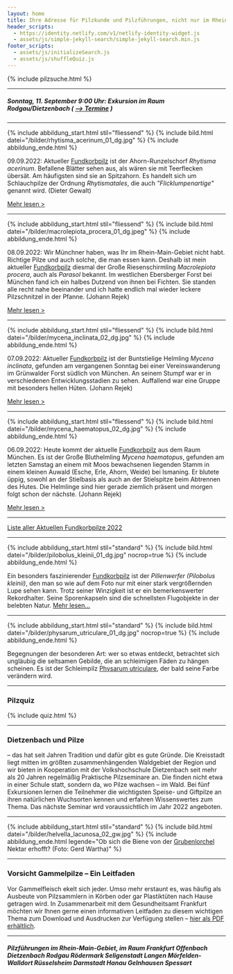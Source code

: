 ```yaml
---
layout: home
title: Ihre Adresse für Pilzkunde und Pilzführungen, nicht nur im Rhein-Main-Gebiet
header_scripts:
  - https://identity.netlify.com/v1/netlify-identity-widget.js
  - assets/js/simple-jekyll-search/simple-jekyll-search.min.js
footer_scripts:
  - assets/js/initializeSearch.js
  - assets/js/shuffleQuiz.js
---
```

{% include pilzsuche.html %}

- - -

##### Sonntag, 11. September 9:00 Uhr: Exkursion im Raum Rodgau/Dietzenbach ( [\--> Termine](/termine) )

- - -

{% include abbildung_start.html stil="fliessend" %}
{% include bild.html datei="/bilder/rhytisma_acerinum_01_dg.jpg" %}
{% include abbildung_ende.html %}

09.09.2022:  Aktueller [Fundkorbpilz](AA "Glossar-") ist der Ahorn-Runzelschorf *Rhytisma acerinum*. Befallene Blätter sehen aus, als wären sie mit Teerflecken übersät. Am häufigsten sind sie an Spitzahorn. Es handelt sich um Schlauchpilze der Ordnung *Rhytismatales*, die auch *"Flicklumpenartige"* genannt wird. (Dieter Gewalt)

[Mehr lesen >](/verwandt/flicklumpenartige-rhytismatales) 

 <div style="clear:  both"></div>

- - -

{% include abbildung_start.html stil="fliessend" %}
{% include bild.html datei="/bilder/macrolepiota_procera_01_dg.jpeg" %}
{% include abbildung_ende.html %}

08.09.2022:  Wir Münchner haben, was Ihr im Rhein-Main-Gebiet nicht habt. Richtige Pilze und auch solche, die man essen kann. Deshalb ist mein aktueller [Fundkorbpilz](AA "Glossar-") diesmal der Große Riesenschirmling *Macrolepiota procera*, auch als *Parasol* bekannt.  Im westlichen Ebersberger Forst bei München fand ich ein halbes Dutzend von ihnen bei Fichten. Sie standen alle recht nahe beeinander und ich hatte endlich mal wieder leckere Pilzschnitzel in der Pfanne. (Johann Rejek)

[Mehr lesen >](/pilze/macrolepiota-procera-großer-riesenschirmling-parasol)

<div style="clear:  both"></div>

- - -

{% include abbildung_start.html stil="fliessend" %}
{% include bild.html datei="/bilder/mycena_inclinata_02_dg.jpg" %}
{% include abbildung_ende.html %}

07.09.2022:  Aktueller [Fundkorbpilz](AA "Glossar-") ist der Buntstielige Helmling *Mycena inclinata*, gefunden am vergangenen Sonntag bei einer Vereinswanderung im Grünwalder Forst südlich von München. An seinem Stumpf war er in verschiedenen Entwicklungsstadien zu sehen. Auffallend war eine Gruppe mit besonders hellen Hüten. (Johann Rejek)

[Mehr lesen >](/pilze/mycena-inclinata-buntstieliger-helmling)

<div style="clear:  both"></div>

- - -

{% include abbildung_start.html stil="fliessend" %}
{% include bild.html datei="/bilder/mycena_haematopus_02_dg.jpg" %}
{% include abbildung_ende.html %}

06.09.2022:  Heute kommt der aktuelle [Fundkorbpilz](AA "Glossar-") aus dem Raum München. Es ist der Große Bluthelmling *Mycena haematopus*, gefunden am letzten Samstag an einem mit Moos bewachsenen liegenden Stamm in einem kleinen Auwald (Esche, Erle, Ahorn, Weide) bei Ismaning. Er blutete üppig, sowohl an der Stielbasis als auch an der Stielspitze beim Abtrennen des Hutes. Die Helmlinge sind hier gerade ziemlich präsent und morgen folgt schon der nächste. (Johann Rejek)

[Mehr lesen >](/pilze/mycena-haematopus-großer-bluthelmling)

<div style="clear:  both"></div>

- - -

[Liste aller Aktuellen Fundkorbpilze 2022](/artikel/liste-aller-aktuellen-fundkorbpilze-2022.html)

- - -

{% include abbildung_start.html stil="standard" %}
{% include bild.html datei="/bilder/pilobolus_kleinii_01_dg.jpg" nocrop=true %}
{% include abbildung_ende.html %}

Ein besonders faszinierender [Fundkorbpilz](AA "Glossar-") ist der *Pillenwerfer (Pilobolus kleinii)*, den man so wie auf dem Foto nur mit einer stark vergrößernden Lupe sehen kann. Trotz seiner Winzigkeit ist er ein bemerkenswerter Rekordhalter. Seine Sporenkapseln sind die schnellsten Flugobjekte in der belebten Natur. [Mehr lesen...](/pilze/pilobolus-kleinii-pillenwerfer)

- - -

{% include abbildung_start.html stil="standard" %}
{% include bild.html datei="/bilder/physarum_utriculare_01_dg.jpg" nocrop=true %}
{% include abbildung_ende.html %}

Begegnungen der besonderen Art: wer so etwas entdeckt, betrachtet sich ungläubig die seltsamen Gebilde, die an schleimigen Fäden zu hängen scheinen. Es ist der Schleimpilz [Physarum utriculare](/pilze/physarum-utriculare-fadenfruchtschleimpilz), der bald seine Farbe verändern wird.

- - -

### Pilzquiz

{% include quiz.html %}

- - -

### Dietzenbach und Pilze

– das hat seit Jahren Tradition und dafür gibt es gute Gründe. Die Kreisstadt liegt mitten im größten zusammenhängenden Waldgebiet der Region und wir bieten in Kooperation mit der Volkshochschule Dietzenbach seit mehr als 20 Jahren regelmäßig Praktische Pilzseminare an. Die finden nicht etwa in einer Schule statt, sondern da, wo Pilze wachsen – im Wald. Bei fünf Exkursionen lernen die Teilnehmer die wichtigsten Speise- und Giftpilze an ihren natürlichen Wuchsorten kennen und erfahren Wissenswertes zum Thema. Das nächste Seminar wrd voraussichtlich im Jahr 2022 angeboten.  

- - -

{% include abbildung_start.html stil="standard" %}
{% include bild.html datei="/bilder/helvella_lacunosa_02_gw.jpg" %}
{% include abbildung_ende.html legende="Ob sich die Biene von der <a href='/pilze/helvella-lacunosa-grubenlorchel'>Grubenlorchel</a> Nektar erhofft?  (Foto: Gerd Wartha)" %}

- - -

### Vorsicht Gammelpilze – Ein Leitfaden

Vor Gammelfleisch ekelt sich jeder. Umso mehr erstaunt es, was häufig als Ausbeute von Pilzsammlern in Körben oder gar Plastiktüten nach Hause getragen wird. In Zusammenarbeit mit dem Gesundheitsamt Frankfurt möchten wir Ihnen gerne einen informativen Leitfaden zu diesem wichtigen Thema zum Download und Ausdrucken zur Verfügung stellen – [hier als PDF erhältlich](/assets/docs/Fundkorb.de-Gammelpilze.pdf).

- - -

##### Pilzführungen im Rhein-Main-Gebiet, im Raum Frankfurt Offenbach Dietzenbach Rodgau Rödermark Seligenstadt Langen Mörfelden-Walldort Rüsselsheim Darmstadt Hanau Gelnhausen Spessart